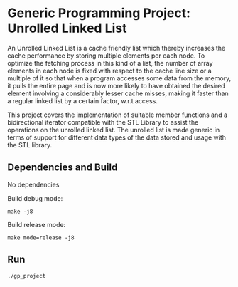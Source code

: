# Generic Programming Project: Unrolled Linked List

An Unrolled Linked List is a cache friendly list which thereby increases the cache performance by storing multiple elements per each node.
To optimize the fetching process in this kind of a list, the number of array elements in each node is fixed with respect to the cache line size or a multiple of it so that when a program accesses some data from the memory, it pulls the entire page and is now more likely to have obtained the desired element involving a considerably lesser cache misses, making it faster than a regular linked list by a certain factor, w.r.t access.

This project  covers the implementation of suitable member functions and a bidirectional iterator compatible with the STL Library to assist the operations on the unrolled linked list. The unrolled list is made generic in terms of support for different data types of the data stored and usage with the STL library.

## Dependencies and Build

No dependencies

Build debug mode:
```
make -j8
```

Build release mode:
```
make mode=release -j8
```

## Run
```
./gp_project
```
